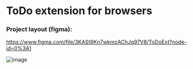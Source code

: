 # ToDo extension for browsers

### Project layout (figma):
https://www.figma.com/file/3KASt9Kn7wkmzAChJq97V8/ToDoExt?node-id=0%3A1

![image](https://user-images.githubusercontent.com/50780822/144723234-76b63fd8-1042-47f6-ac8e-3593bd4bc316.png)
